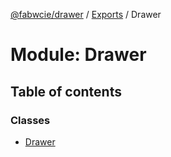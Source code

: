 [@fabwcie/drawer](../README.md) / [Exports](../modules.md) / Drawer

# Module: Drawer

## Table of contents

### Classes

- [Drawer](../classes/Drawer.Drawer.md)
